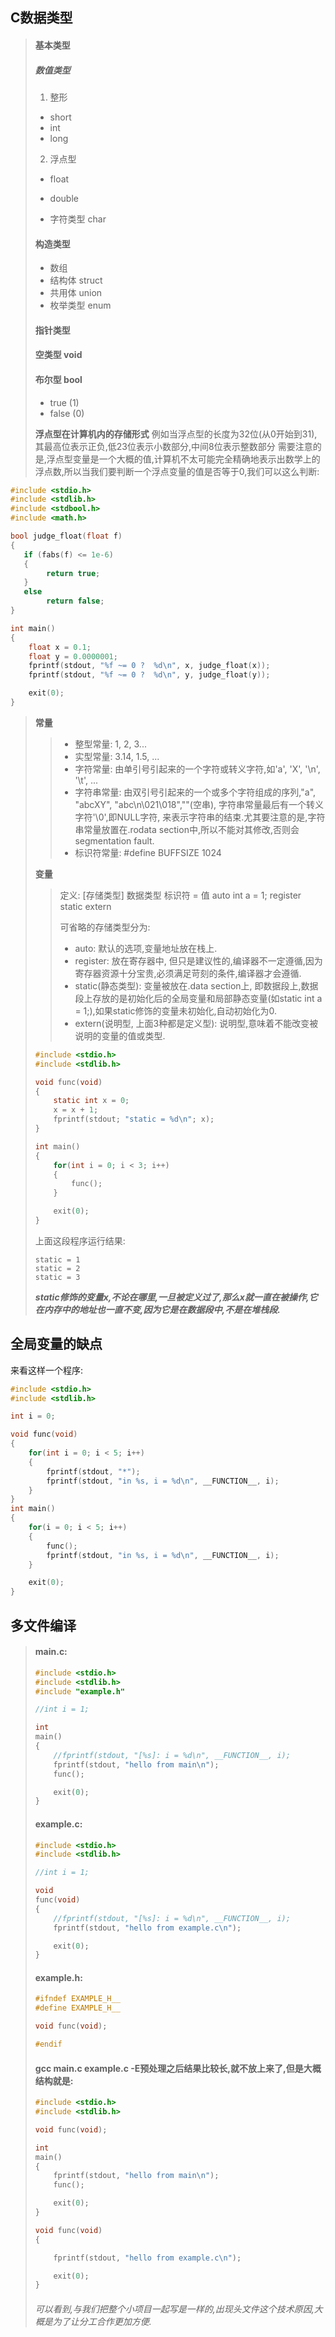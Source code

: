 ##  C数据类型
> 
> #### 基本类型
> ##### 数值类型
> 1. 整形
> * short
> * int
> * long
>
> 2. 浮点型
> * float
> * double
> 
> * 字符类型 char
> 
> #### 构造类型
> * 数组
> * 结构体    struct
> * 共用体    union
> * 枚举类型    enum
> 
> #### 指针类型
> 
> #### 空类型  void
> 
> #### 布尔型 bool
> * true    (1)
> * false   (0)
> 
> **浮点型在计算机内的存储形式**
> 例如当浮点型的长度为32位(从0开始到31),其最高位表示正负,低23位表示小数部分,中间8位表示整数部分
> 需要注意的是,浮点型变量是一个大概的值,计算机不太可能完全精确地表示出数学上的浮点数,所以当我们要判断一个浮点变量的值是否等于0,我们可以这么判断:
```c
#include <stdio.h>
#include <stdlib.h>
#include <stdbool.h>
#include <math.h>

bool judge_float(float f)
{
   if (fabs(f) <= 1e-6)
   {
        return true;
   }
   else
        return false;
}

int main()
{
    float x = 0.1;
    float y = 0.0000001;
    fprintf(stdout, "%f ~= 0 ?  %d\n", x, judge_float(x));
    fprintf(stdout, "%f ~= 0 ?  %d\n", y, judge_float(y));

    exit(0);
}
```

> **常量**
> > * 整型常量: 1, 2, 3...
> > * 实型常量: 3.14, 1.5, ...
> > * 字符常量: 由单引号引起来的一个字符或转义字符,如'a', 'X', '\n', '\t', ...
> > * 字符串常量: 由双引号引起来的一个或多个字符组成的序列,"a", "abcXY", "abc\n\021\018",""(空串), 字符串常量最后有一个转义字符'\0',即NULL字符, 来表示字符串的结束.尤其要注意的是,字符串常量放置在.rodata section中,所以不能对其修改,否则会segmentation fault.
> > * 标识符常量: #define BUFFSIZE 1024
> 
> 
> **变量**
> > 定义: [存储类型]  数据类型  标识符  =  值
> >       auto        int       a       =  1;
> >       register
> >       static
> >       extern
> > 
> > 可省略的存储类型分为:
> > * auto: 默认的选项,变量地址放在栈上.
> > * register: 放在寄存器中, 但只是建议性的,编译器不一定遵循,因为寄存器资源十分宝贵,必须满足苛刻的条件,编译器才会遵循.
> > * static(静态类型): 变量被放在.data section上, 即数据段上,数据段上存放的是初始化后的全局变量和局部静态变量(如static int a = 1;),如果static修饰的变量未初始化,自动初始化为0.
> > * extern(说明型, 上面3种都是定义型): 说明型,意味着不能改变被说明的变量的值或类型.
> ```c
> #include <stdio.h>
> #include <stdlib.h>
> 
> void func(void)
> {
>     static int x = 0;
>     x = x + 1;
>     fprintf(stdout; "static = %d\n"; x);
> }
> 
> int main()
> {
>     for(int i = 0; i < 3; i++)
>     {
>         func();
>     }
> 
>     exit(0);
> }
> ```
> 上面这段程序运行结果:
> ```
> static = 1
> static = 2
> static = 3
> ```
> ***static修饰的变量x,不论在哪里,一旦被定义过了,那么x就一直在被操作,它在内存中的地址也一直不变,因为它是在数据段中,不是在堆栈段.***

## 全局变量的缺点
来看这样一个程序:
```c
#include <stdio.h>
#include <stdlib.h>

int i = 0;

void func(void)
{
    for(int i = 0; i < 5; i++)
    {
        fprintf(stdout, "*");
        fprintf(stdout, "in %s, i = %d\n", __FUNCTION__, i);
    }
}
int main()
{
    for(i = 0; i < 5; i++)
    {
        func();
        fprintf(stdout, "in %s, i = %d\n", __FUNCTION__, i);
    }

    exit(0);
}
```

## 多文件编译
> #### main.c:
> ```c
> #include <stdio.h>
> #include <stdlib.h>
> #include "example.h"
> 
> //int i = 1;
> 
> int
> main()
> {
>     //fprintf(stdout, "[%s]: i = %d\n", __FUNCTION__, i);
>     fprintf(stdout, "hello from main\n");
>     func();
> 
>     exit(0);
> }
> ```
> #### example.c:
> ```c
> #include <stdio.h>
> #include <stdlib.h>
> 
> //int i = 1;
> 
> void
> func(void)
> {
>     //fprintf(stdout, "[%s]: i = %d\n", __FUNCTION__, i);
>     fprintf(stdout, "hello from example.c\n");
> 
>     exit(0);
> }
> ```
> #### example.h:
> ```c
> #ifndef EXAMPLE_H__
> #define EXAMPLE_H__
> 
> void func(void);
> 
> #endif
> ```
> #### gcc main.c example.c -E预处理之后结果比较长,就不放上来了,但是大概结构就是:
> ```c
> #include <stdio.h>
> #include <stdlib.h>
> 
> void func(void);
> 
> int
> main()
> {
>     fprintf(stdout, "hello from main\n");
>     func();
> 
>     exit(0);
> }
> 
> void func(void)
> {
> 
>     fprintf(stdout, "hello from example.c\n");
> 
>     exit(0);
> }
> ```
> ###### 可以看到,与我们把整个小项目一起写是一样的,出现头文件这个技术原因,大概是为了让分工合作更加方便.
